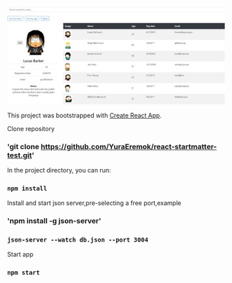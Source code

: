 ![Screenshot](screenshot.JPG)

This project was bootstrapped with [Create React App](https://github.com/facebook/create-react-app).

Clone repository
### 'git clone https://github.com/YuraEremok/react-startmatter-test.git'

In the project directory, you can run:
### `npm install`

Install and start json server,pre-selecting a free port,example
###  'npm install -g json-server'
### `json-server --watch db.json --port 3004`

Start app
### `npm start`








